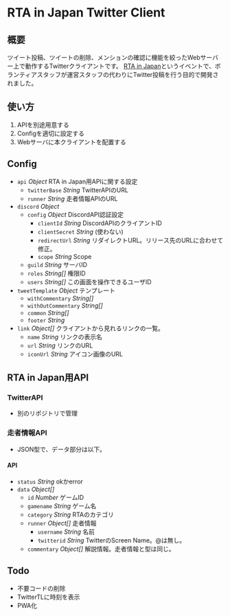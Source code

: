 # RTA in Japan Twitter Client

## 概要
ツイート投稿、ツイートの削除、メンションの確認に機能を絞ったWebサーバー上で動作するTwitterクライアントです。
[RTA in Japan](https://rtain.jp "RTA in Japan")というイベントで、ボランティアスタッフが運営スタッフの代わりにTwitter投稿を行う目的で開発されました。

## 使い方
1. APIを別途用意する
1. Configを適切に設定する
1. Webサーバに本クライアントを配置する

## Config
* `api` _Object_ RTA in Japan用APIに関する設定
    * `twitterBase` _String_ TwitterAPIのURL
    * `runner` _String_ 走者情報APIのURL
* `discord` _Object_
    * `config` _Object_ DiscordAPI認証設定
      * `clientId` _String_  DiscordAPIのクライアントID
      * `clientSecret` _String_ (使わない)
      * `redirectUrl` _String_ リダイレクトURL。リリース先のURLに合わせて修正。
      * `scope` _String_ Scope
    * `guild` _String_ サーバID
    * `roles` _String[]_ 権限ID
    * `users` _String[]_ この画面を操作できるユーザID
* `tweetTemplate` _Object_ テンプレート
  * `withCommentary` _String[]_ 
  * `withOutCommentary` _String[]_ 
  * `common` _String[]_ 
  * `footer` _String_ 
* `link` _Object[]_ クライアントから見れるリンクの一覧。
  * `name` _String_ リンクの表示名
  * `url` _String_ リンクのURL
  * `iconUrl` _String_ アイコン画像のURL

## RTA in Japan用API
### TwitterAPI
* 別のリポジトリで管理

### 走者情報API
* JSON型で、データ部分は以下。

#### API
* `status` _String_ okかerror
* `data` _Object[]_
    * `id` _Number_ ゲームID
    * `gamename` _String_ ゲーム名
    * `category` _String_ RTAのカテゴリ
    * `runner` _Object[]_ 走者情報
        * `username` _String_ 名前
        * `twitterid` _String_ TwitterのScreen Name。@は無し。
    * `commentary` _Object[]_ 解説情報。走者情報と型は同じ。

## Todo
* 不要コードの削除
* TwitterTLに時刻を表示
* PWA化
